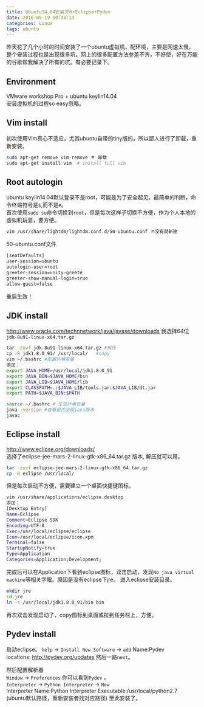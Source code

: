 ```yaml
---
title: Ubuntu14.04安装JDK+Eclipse+Pydev
date: 2016-05-19 10:33:13
categories: Linux
tags: ubuntu
---
```

昨天花了几个小时的时间安装了一个ubuntu虚拟机，配环境，主要是网速太慢。整个安装过程也是出现很多坑，网上的很多配置方法参差不齐，不好使，好在万能的谷歌帮我解决了所有的坑。有必要记录下。
## Environment
VMware workshop Pro + ubuntu keylin14.04  
安装虚拟机的过程so easy忽略。
## Vim install
初次使用Vim真心不适应，尤其ubuntu自带的tiny版的，所以鄙人进行了卸载，重新安装。   
```bash  
sudo apt-get remove vim-remove ＃ 卸载
sudo apt-get install vim  # install full vim
```  
## Root autologin
ubuntu keylin14.04默认登录不是root，可能是为了安全起见。最简单的判断，命令终端符号是`$`,而不是`#`。  
首次使用`sudo su`命令切换到`root`，但是每次这样子切换不方便，作为个人本地的虚拟机玩耍，要方便。
   
```bash
vim /usr/share/lightdm/lightdm.conf.d/50-ubuntu.conf ＃没有就新建 
```  
50-ubuntu.conf文件
```bash
[seatDefaults]
user-session=ubuntu
autologin-user=root
greeter-session=unity-greete
greeter-show-manual-login=true
allow-guest=false
```  
重启生效！
## JDK install
http://www.oracle.com/technnetwork/java/javase/downloads
我选择64位`jdk-8u91-linux-x64.tar.gz`
```bash
tar -zxvf jdk-8u91-linux-x64.tar.gz #解压
cp -R jdk1.8.0_91/ /usr/local/   #copy
vim ~/.bashrc #配置环境变量
添加：
export JAVA_HOME=/usr/local/jdk1.8.0_91
export JAVA_BIN=$JAVA_HOME/bin
export JAVA_LIB=$JAVA_HOME/lib 
export CLASSPATH=.:$JAVA_LIB/tools.jar:$JAVA_LIB/dt.jar
export PATH=$JAVA_BIN:$PATH

source ~/.bashrc # 生效环境变量
java -version #查看是否出现java版本
javac 
```  
## Eclipse install
http://www.eclipse.org/downloads/   
选择了eclipse-jee-mars-2-linux-gtk-x86_64.tar.gz 版本, 解压就可以用。
```bash
tar -zxvf eclipse-jee-mars-2-linux-gtk-x86_64.tar.gz
cp -R eclipse /usr/local/
```  
但是每次启动不方便，需要建立一个桌面快捷键图标。
```bash
vim /usr/share/applications/eclipse.desktop
添加：
[Desktop Entry]
Name=Eclipse
Comment=Eclipse SDK
Encoding=UTF-8
Exec=/usr/local/eclipse/eclipse
Icon=/usr/local/eclipse/icon.xpm
Terminal=false
StartupNotify=true
Type=Application
Categories=Application;Development;
```  
完成后可以在Application下看到eclipse图标，双击启动，发现`No java virtual machine`等相关字眼。原因是没有eclipse下jre。 进入eclipse安装目录。
```bash
mkdir jre
cd jre
ln -s /usr/local/jdk1.8.0_91/bin bin
```  
再次双击发现启动了，copy图标到桌面或拉到任务栏上，方便。
## Pydev install
启动eclipse。
`help` -> `Install New Software` -> `add`
Name:Pydev    
locations: http://pydev.org/updates
然后一路`next`。  

然后配置解析器  
`Window` -> `Preferences` 你可以看到`Pydev` 。  
`Interpreter` -> `Python Interpreter` -> `New`  
Interpreter Name:Python 
Interpreter Executable:/usr/local/python2.7 (ubuntu默认路径，重新安装者找对应路径)
至此安装了。


  